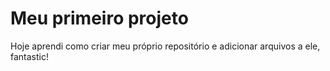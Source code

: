 # Meu primeiro projeto 

Hoje aprendi como criar meu próprio repositório e adicionar arquivos a ele, fantastic! 